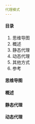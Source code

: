 ```yaml
---
代理模式
---
```


#### 目录

1. 思维导图
2. 概述
3. 静态代理
4. 动态代理
5. 其他方式
6. 参考

#### 思维导图

#### 概述



#### 静态代理

#### 动态代理